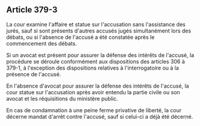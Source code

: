 Article 379-3
----
La cour examine l'affaire et statue sur l'accusation sans l'assistance des
jurés, sauf si sont présents d'autres accusés jugés simultanément lors des
débats, ou si l'absence de l'accusé a été constatée après le commencement des
débats.

Si un avocat est présent pour assurer la défense des intérêts de l'accusé, la
procédure se déroule conformément aux dispositions des articles 306 à 379-1, à
l'exception des dispositions relatives à l'interrogatoire ou à la présence de
l'accusé.

En l'absence d'avocat pour assurer la défense des intérêts de l'accusé, la cour
statue sur l'accusation après avoir entendu la partie civile ou son avocat et
les réquisitions du ministère public.

En cas de condamnation à une peine ferme privative de liberté, la cour décerne
mandat d'arrêt contre l'accusé, sauf si celui-ci a déjà été décerné.
